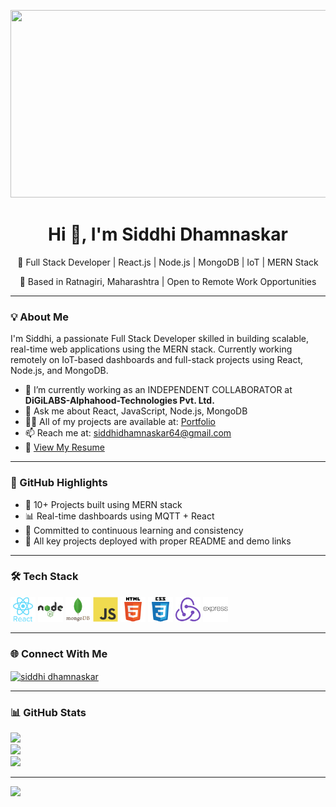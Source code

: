 <p align="center">
  <img width="1000" height="300" src="https://miro.medium.com/max/1200/0*M4bxiCIjcTK-2Xr6.jpeg">
</p>

<h1 align="center">Hi 👋, I'm Siddhi Dhamnaskar</h1>

<p align="center">🌟 Full Stack Developer | React.js | Node.js | MongoDB | IoT | MERN Stack</p>
<p align="center">📍 Based in Ratnagiri, Maharashtra | Open to Remote Work Opportunities</p>

---

### 💡 About Me

I'm Siddhi, a passionate Full Stack Developer skilled in building scalable, real-time web applications using the MERN stack. Currently working remotely on IoT-based dashboards and full-stack projects using React, Node.js, and MongoDB.

- 🔭 I’m currently working as an INDEPENDENT COLLABORATOR at **DiGiLABS-Alphahood-Technologies Pvt. Ltd.**
- 💬 Ask me about React, JavaScript, Node.js, MongoDB
- 👨‍💻 All of my projects are available at: [Portfolio](https://siddhi-new-portfolio.vercel.app/)
- 📫 Reach me at: siddhidhamnaskar64@gmail.com
- 📄 [View My Resume](https://drive.google.com/file/d/1ftv39LeqZwGB-Ee6f5ZGs6JJjz7ZuNmx/view?usp=sharing)

---

### 💼 GitHub Highlights

- 🔭 10+ Projects built using MERN stack
- 📊 Real-time dashboards using MQTT + React
- 🧠 Committed to continuous learning and consistency
- 🚀 All key projects deployed with proper README and demo links

---

### 🛠️ Tech Stack

<p align="left">
  <img src="https://raw.githubusercontent.com/devicons/devicon/master/icons/react/react-original-wordmark.svg" alt="react" width="40" height="40"/>
  <img src="https://raw.githubusercontent.com/devicons/devicon/master/icons/nodejs/nodejs-original-wordmark.svg" alt="nodejs" width="40" height="40"/>
  <img src="https://raw.githubusercontent.com/devicons/devicon/master/icons/mongodb/mongodb-original-wordmark.svg" alt="mongodb" width="40" height="40"/>
  <img src="https://raw.githubusercontent.com/devicons/devicon/master/icons/javascript/javascript-original.svg" alt="javascript" width="40" height="40"/>
  <img src="https://raw.githubusercontent.com/devicons/devicon/master/icons/html5/html5-original-wordmark.svg" alt="html5" width="40" height="40"/>
  <img src="https://raw.githubusercontent.com/devicons/devicon/master/icons/css3/css3-original-wordmark.svg" alt="css3" width="40" height="40"/>
  <img src="https://raw.githubusercontent.com/devicons/devicon/master/icons/redux/redux-original.svg" alt="redux" width="40" height="40"/>
  <img src="https://raw.githubusercontent.com/devicons/devicon/master/icons/express/express-original-wordmark.svg" alt="express" width="40" height="40"/>
</p>

---

### 🌐 Connect With Me

<p align="left">
  <a href="https://www.linkedin.com/in/siddhi-dhamnaskar/" target="blank">
    <img align="center" src="https://raw.githubusercontent.com/rahuldkjain/github-profile-readme-generator/master/src/images/icons/Social/linked-in-alt.svg" alt="siddhi dhamnaskar" height="30" width="40" />
  </a>
</p>

---

### 📊 GitHub Stats

![](https://github-readme-stats.vercel.app/api?username=siddhidhamnaskar&theme=dark&hide_border=true&include_all_commits=false&count_private=false)<br/>
![](https://github-readme-streak-stats.herokuapp.com/?user=siddhidhamnaskar&theme=dark&hide_border=true)<br/>
![](https://github-readme-stats.vercel.app/api/top-langs/?username=siddhidhamnaskar&theme=dark&hide_border=true&layout=compact)

---

[![](https://visitcount.itsvg.in/api?id=siddhidhamnaskar&icon=0&color=0)](https://visitcount.itsvg.in)

